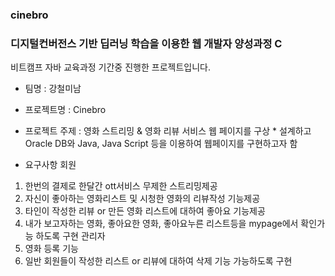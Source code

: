 ### cinebro
### 디지털컨버전스 기반 딥러닝 학습을 이용한 웹 개발자 양성과정 C
비트캠프 자바 교육과정 기간중 진행한 프로젝트입니다.

- 팀명 : 강철미남

- 프로젝트명 : Cinebro

- 프로젝트 주제 : 영화 스트리밍 & 영화 리뷰 서비스 웹 페이지를 구상 * 설계하고 Oracle DB와 Java, Java Script 등을 이용하여 웹페이지를 구현하고자 함

- 요구사항
회원
 1. 한번의 결제로 한달간 ott서비스 무제한 스트리밍제공
 2. 자신이 좋아하는 영화리스트 및 시청한 영화의 리뷰작성 기능제공
 3. 타인이 작성한 리뷰 or 만든 영화 리스트에 대하여 좋아요 기능제공
 4. 내가 보고자하는 영화, 좋아요한 영화, 좋아요누른 리스트등을 mypage에서 확인가능 하도록 구현
관리자
 1. 영화 등록 기능 
 2. 일반 회원들이 작성한 리스트 or 리뷰에 대하여 삭제 기능 가능하도록 구현
